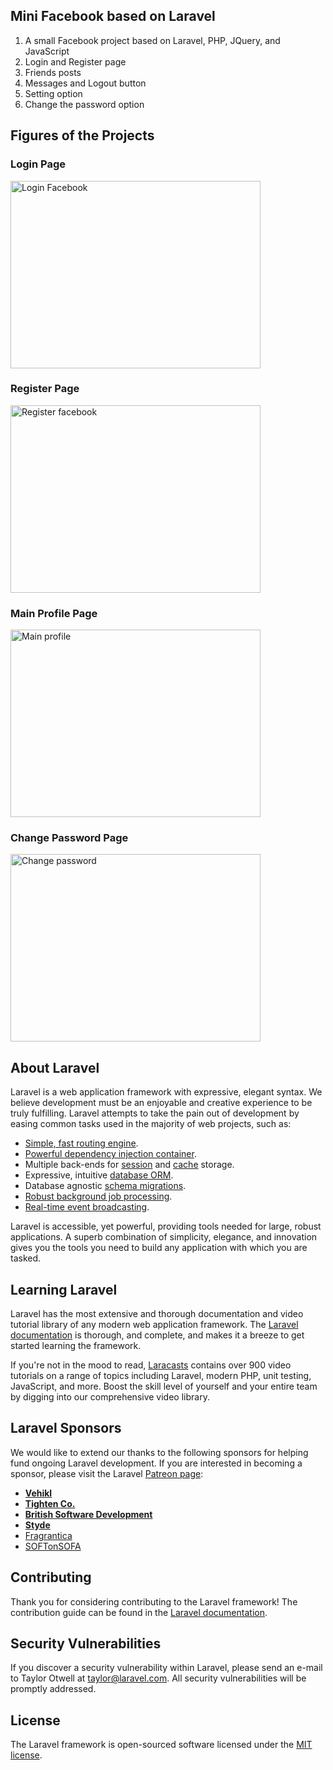## Mini Facebook based on Laravel
1. A small Facebook project based on Laravel, PHP, JQuery, and JavaScript
2. Login and Register page
3. Friends posts
4. Messages and Logout button
5. Setting option
6. Change the password option

## Figures of the Projects
### Login Page
<img width="400" height="300" alt="Login Facebook" src="https://github.com/jamshid1255/Laravel-facebook/assets/48220392/c42cc85c-9ecb-4a47-9e6d-0a69231ac923">

### Register Page
<img width="400" height="300" alt="Register facebook" src="https://github.com/jamshid1255/Laravel-facebook/assets/48220392/93762076-519d-4922-8293-f16c2944dc7c">

### Main Profile Page
<img width="400" height="300" alt="Main profile" src="https://github.com/jamshid1255/Laravel-facebook/assets/48220392/3e1a4cd9-a190-4fec-8ca4-41fe97d32230">

### Change Password Page
<img width="400" height="300" alt="Change password" src="https://github.com/jamshid1255/Laravel-facebook/assets/48220392/7ce1d431-655b-4895-a30d-db7bbdf5cb69">

## About Laravel

Laravel is a web application framework with expressive, elegant syntax. We believe development must be an enjoyable and creative experience to be truly fulfilling. Laravel attempts to take the pain out of development by easing common tasks used in the majority of web projects, such as:

- [Simple, fast routing engine](https://laravel.com/docs/routing).
- [Powerful dependency injection container](https://laravel.com/docs/container).
- Multiple back-ends for [session](https://laravel.com/docs/session) and [cache](https://laravel.com/docs/cache) storage.
- Expressive, intuitive [database ORM](https://laravel.com/docs/eloquent).
- Database agnostic [schema migrations](https://laravel.com/docs/migrations).
- [Robust background job processing](https://laravel.com/docs/queues).
- [Real-time event broadcasting](https://laravel.com/docs/broadcasting).

Laravel is accessible, yet powerful, providing tools needed for large, robust applications. A superb combination of simplicity, elegance, and innovation gives you the tools you need to build any application with which you are tasked.

## Learning Laravel

Laravel has the most extensive and thorough documentation and video tutorial library of any modern web application framework. The [Laravel documentation](https://laravel.com/docs) is thorough, and complete, and makes it a breeze to get started learning the framework.

If you're not in the mood to read, [Laracasts](https://laracasts.com) contains over 900 video tutorials on a range of topics including Laravel, modern PHP, unit testing, JavaScript, and more. Boost the skill level of yourself and your entire team by digging into our comprehensive video library.

## Laravel Sponsors

We would like to extend our thanks to the following sponsors for helping fund ongoing Laravel development. If you are interested in becoming a sponsor, please visit the Laravel [Patreon page](http://patreon.com/taylorotwell):

- **[Vehikl](http://vehikl.com)**
- **[Tighten Co.](https://tighten.co)**
- **[British Software Development](https://www.britishsoftware.co)**
- **[Styde](https://styde.net)**
- [Fragrantica](https://www.fragrantica.com)
- [SOFTonSOFA](https://softonsofa.com/)

## Contributing

Thank you for considering contributing to the Laravel framework! The contribution guide can be found in the [Laravel documentation](http://laravel.com/docs/contributions).

## Security Vulnerabilities

If you discover a security vulnerability within Laravel, please send an e-mail to Taylor Otwell at taylor@laravel.com. All security vulnerabilities will be promptly addressed.

## License

The Laravel framework is open-sourced software licensed under the [MIT license](http://opensource.org/licenses/MIT).
